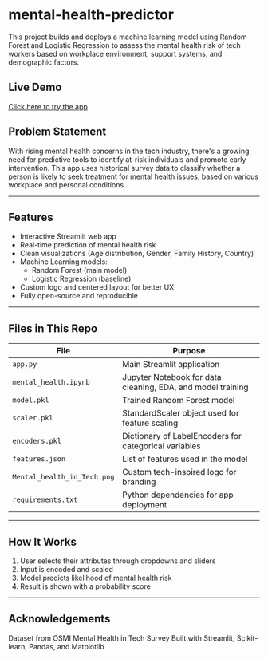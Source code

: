 # mental-health-predictor
This project builds and deploys a machine learning model using Random Forest and Logistic Regression to assess the mental health risk of tech workers based on workplace environment, support systems, and demographic factors.

## Live Demo

[Click here to try the app](https://mental-health-predictor-hmq7wwuprtvofdthz8tuvk.streamlit.app/)  

## Problem Statement

With rising mental health concerns in the tech industry, there's a growing need for predictive tools to identify at-risk individuals and promote early intervention. This app uses historical survey data to classify whether a person is likely to seek treatment for mental health issues, based on various workplace and personal conditions.

---

## Features

- Interactive Streamlit web app
- Real-time prediction of mental health risk
- Clean visualizations (Age distribution, Gender, Family History, Country)
- Machine Learning models:
  - Random Forest (main model)
  - Logistic Regression (baseline)
- Custom logo and centered layout for better UX
- Fully open-source and reproducible

---

## Files in This Repo

| File                            | Purpose                                                  |
|---------------------------------|----------------------------------------------------------|
| `app.py`                        | Main Streamlit application                               |
| `mental_health.ipynb`           | Jupyter Notebook for data cleaning, EDA, and model training |
| `model.pkl`                     | Trained Random Forest model                              |
| `scaler.pkl`                    | StandardScaler object used for feature scaling           |
| `encoders.pkl`                  | Dictionary of LabelEncoders for categorical variables    |
| `features.json`                 | List of features used in the model                       |
| `Mental_health_in_Tech.png`     | Custom tech-inspired logo for branding                   |
| `requirements.txt`              | Python dependencies for app deployment                   |

---

## How It Works

1. User selects their attributes through dropdowns and sliders
2. Input is encoded and scaled
3. Model predicts likelihood of mental health risk
4. Result is shown with a probability score

---

## Acknowledgements
Dataset from OSMI Mental Health in Tech Survey
Built with Streamlit, Scikit-learn, Pandas, and Matplotlib


